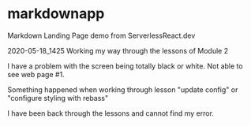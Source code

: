# markdownapp

Markdown Landing Page demo from ServerlessReact.dev

2020-05-18_1425
Working my way through the lessons of Module 2

I have a problem with the screen being totally black or white.  Not able to see web page #1.

Something happened when working through lesson "update config" or "configure styling with rebass"

I have been back through the lessons and cannot find my error.
